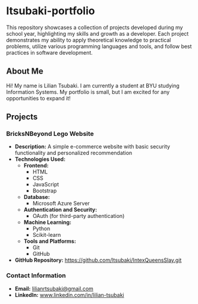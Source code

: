 # ltsubaki-portfolio
This repository showcases a collection of projects developed during my school year, highlighting my skills and growth as a developer. Each project demonstrates my ability to apply theoretical knowledge to practical problems, utilize various programming languages and tools, and follow best practices in software development.

## About Me

Hi! My name is Lilian Tsubaki. I am currently a student at BYU studying Information Systems. My portfolio is small, but I am excited for any opportunities to expand it!

## Projects

### BricksNBeyond Lego Website
- **Description:** A simple e-commerce website with basic security functionality and personalized recommendation
- **Technologies Used:**
  - **Frontend:**
    - HTML
    - CSS
    - JavaScript
    - Bootstrap
  - **Database:**
    - Microsoft Azure Server
  - **Authentication and Security:**
    - OAuth (for third-party authentication)
  - **Machine Learning:**
    - Python
    - Scikit-learn
  - **Tools and Platforms:**
    - Git
    - GitHub
- **GitHub Repository:** https://github.com/ltsubaki/IntexQueensSlay.git

### Contact Information
- **Email:** lilianrtsubaki@gmail.com
- **LinkedIn:** www.linkedin.com/in/lilian-tsubaki

